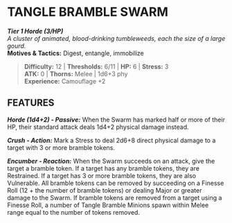 ﻿---
tier: 1
type: Horde (3/HP)
difficulty: 12
hp: 6
stress: 3
---
# TANGLE BRAMBLE SWARM

***Tier 1 Horde (3/HP)***  
*A cluster of animated, blood-drinking tumbleweeds, each the size of a large gourd.*  
**Motives & Tactics:** Digest, entangle, immobilize

> **Difficulty:** 12 | **Thresholds:** 6/11 | **HP:** 6 | **Stress:** 3  
> **ATK:** 0 | **Thorns:** Melee | 1d6+3 phy  
> **Experience:** Camouflage +2

## FEATURES

***Horde (1d4+2) - Passive:*** When the Swarm has marked half or more of their HP, their standard attack deals 1d4+2 physical damage instead.

***Crush - Action:*** Mark a Stress to deal 2d6+8 direct physical damage to a target with 3 or more bramble tokens.

***Encumber - Reaction:*** When the Swarm succeeds on an attack, give the target a bramble token. If a target has any bramble tokens, they are Restrained. If a target has 3 or more bramble tokens, they are also Vulnerable. All bramble tokens can be removed by succeeding on a Finesse Roll (12 + the number of bramble tokens) or dealing Major or greater damage to the Swarm. If bramble tokens are removed from a target using a Finesse Roll, a number of Tangle Bramble Minions spawn within Melee range equal to the number of tokens removed.
